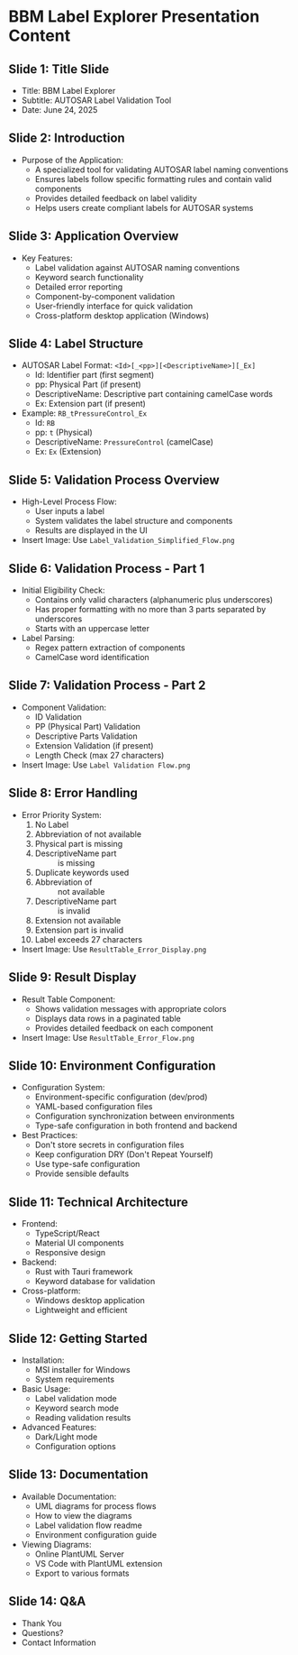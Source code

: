 # BBM Label Explorer Presentation Content

## Slide 1: Title Slide
- Title: BBM Label Explorer
- Subtitle: AUTOSAR Label Validation Tool
- Date: June 24, 2025

## Slide 2: Introduction
- Purpose of the Application:
  - A specialized tool for validating AUTOSAR label naming conventions
  - Ensures labels follow specific formatting rules and contain valid components
  - Provides detailed feedback on label validity
  - Helps users create compliant labels for AUTOSAR systems

## Slide 3: Application Overview
- Key Features:
  - Label validation against AUTOSAR naming conventions
  - Keyword search functionality
  - Detailed error reporting
  - Component-by-component validation
  - User-friendly interface for quick validation
  - Cross-platform desktop application (Windows)

## Slide 4: Label Structure
- AUTOSAR Label Format: `<Id>[_<pp>][<DescriptiveName>][_Ex]`
  - Id: Identifier part (first segment)
  - pp: Physical Part (if present)
  - DescriptiveName: Descriptive part containing camelCase words
  - Ex: Extension part (if present)
- Example: `RB_tPressureControl_Ex`
  - Id: `RB`
  - pp: `t` (Physical)
  - DescriptiveName: `PressureControl` (camelCase)
  - Ex: `Ex` (Extension)

## Slide 5: Validation Process Overview
- High-Level Process Flow:
  - User inputs a label
  - System validates the label structure and components
  - Results are displayed in the UI
- Insert Image: Use `Label_Validation_Simplified_Flow.png`

## Slide 6: Validation Process - Part 1
- Initial Eligibility Check:
  - Contains only valid characters (alphanumeric plus underscores)
  - Has proper formatting with no more than 3 parts separated by underscores
  - Starts with an uppercase letter
- Label Parsing:
  - Regex pattern extraction of components
  - CamelCase word identification

## Slide 7: Validation Process - Part 2
- Component Validation:
  - ID Validation
  - PP (Physical Part) Validation
  - Descriptive Parts Validation
  - Extension Validation (if present)
  - Length Check (max 27 characters)
- Insert Image: Use `Label Validation Flow.png`

## Slide 8: Error Handling
- Error Priority System:
  1. No Label
  2. Abbreviation of <pp> not available
  3. Physical part <pp> is missing
  4. DescriptiveName part <dd> is missing
  5. Duplicate keywords used
  6. Abbreviation of <dd> not available
  7. DescriptiveName part <dd> is invalid
  8. Extension <Ex> not available
  9. Extension part <Ex> is invalid
  10. Label exceeds 27 characters
- Insert Image: Use `ResultTable_Error_Display.png`

## Slide 9: Result Display
- Result Table Component:
  - Shows validation messages with appropriate colors
  - Displays data rows in a paginated table
  - Provides detailed feedback on each component
- Insert Image: Use `ResultTable_Error_Flow.png`

## Slide 10: Environment Configuration
- Configuration System:
  - Environment-specific configuration (dev/prod)
  - YAML-based configuration files
  - Configuration synchronization between environments
  - Type-safe configuration in both frontend and backend
- Best Practices:
  - Don't store secrets in configuration files
  - Keep configuration DRY (Don't Repeat Yourself)
  - Use type-safe configuration
  - Provide sensible defaults

## Slide 11: Technical Architecture
- Frontend: 
  - TypeScript/React
  - Material UI components
  - Responsive design
- Backend: 
  - Rust with Tauri framework
  - Keyword database for validation
- Cross-platform: 
  - Windows desktop application
  - Lightweight and efficient

## Slide 12: Getting Started
- Installation:
  - MSI installer for Windows
  - System requirements
- Basic Usage:
  - Label validation mode
  - Keyword search mode
  - Reading validation results
- Advanced Features:
  - Dark/Light mode
  - Configuration options

## Slide 13: Documentation
- Available Documentation:
  - UML diagrams for process flows
  - How to view the diagrams
  - Label validation flow readme
  - Environment configuration guide
- Viewing Diagrams:
  - Online PlantUML Server
  - VS Code with PlantUML extension
  - Export to various formats

## Slide 14: Q&A
- Thank You
- Questions?
- Contact Information
